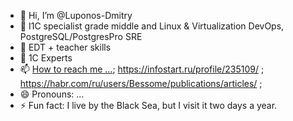 - 👋 Hi, I’m @Luponos-Dmitry
- 👀 I1C specialist grade middle and Linux & Virtualization DevOps, PostgreSQL/PostgresPro SRE
- 🌱 EDT + teacher skills
- 💞️ 1C Experts
- 📫 [How to reach me ...](https://t.me/DmitryLuponos); https://infostart.ru/profile/235109/ ; https://habr.com/ru/users/Bessome/publications/articles/ ; 
- 😄 Pronouns: ...
- ⚡ Fun fact: I live by the Black Sea, but I visit it two days a year.

<!---
Luponos-Dmitry/Luponos-Dmitry is a ✨ special ✨ repository because its `README.md` (this file) appears on your GitHub profile.
You can click the Preview link to take a look at your changes.
--->
